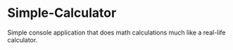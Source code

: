 # Simple-Calculator
Simple console application that does math calculations much like a real-life calculator.
